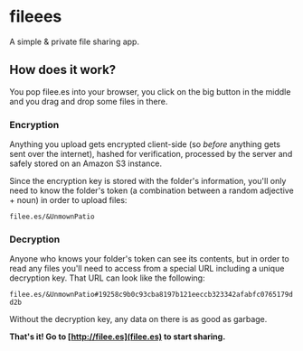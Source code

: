 # fileees 
A simple & private file sharing app.

## How does it work?
You pop filee.es into your browser, you click on the big button in the middle and you drag and drop some files in there.

### Encryption
Anything you upload gets encrypted client-side (so *before* anything gets sent over the internet), hashed for verification, processed by the server and safely stored on an Amazon S3 instance.

Since the encryption key is stored with the folder's information, you'll only need to know the folder's token (a combination between a random adjective + noun) in order to upload files:

`filee.es/&UnmownPatio`

### Decryption
Anyone who knows your folder's token can see its contents, but in order to read any files you'll need to access from a special URL including a unique decryption key. That URL can look like the following:

`filee.es/&UnmownPatio#19258c9b0c93cba8197b121eeccb323342afabfc0765179dd2b`

Without the decryption key, any data on there is as good as garbage.

**That's it! Go to [http://filee.es](filee.es) to start sharing.**
